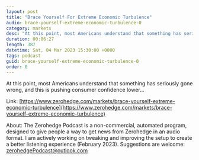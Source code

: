 ```yaml
---
layout: post
title: "Brace Yourself For Extreme Economic Turbulence"
audio: brace-yourself-extreme-economic-turbulence-0
category: markets
desc: "At this point, most Americans understand that something has seriously gone wrong, and this is pushing consumer confidence lower..."
duration: 00:06:27
length: 387
datetime: Sat, 04 Mar 2023 15:30:00 +0000
tags: podcast
guid: brace-yourself-extreme-economic-turbulence-0
order: 0
---
```

At this point, most Americans understand that something has seriously gone wrong, and this is pushing consumer confidence lower...

Link: [https://www.zerohedge.com/markets/brace-yourself-extreme-economic-turbulence](https://www.zerohedge.com/markets/brace-yourself-extreme-economic-turbulence)

About: The Zerohedge Podcast is a non-commercial, automated program, designed to give people a way to get news from Zerohedge in an audio format.  I am actively working on tweaking and improving the setup to create a better listening experience (February 2023).  Suggestions are welcome: [zerohedgePodcast@outlook.com](mailto:zerohedgePodcast@outlook.com)